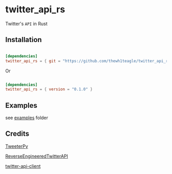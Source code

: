 # twitter_api_rs

Twitter's `API` in Rust


## Installation

```toml

[dependencies]
twitter_api_rs = { git = "https://github.com/thewh1teagle/twitter_api_rs.git", branch = "main" }

```

Or

```toml

[dependencies]
twitter_api_rs = { version = "0.1.0" }

```

## Examples
see [examples](examples) folder


## Credits
[TweeterPy](https://github.com/iSarabjitDhiman/TweeterPy)

[ReverseEngineeredTwitterAPI](https://github.com/Amovane/ReverseEngineeredTwitterAPI)

[twitter-api-client](https://github.com/trevorhobenshield/twitter-api-client)
